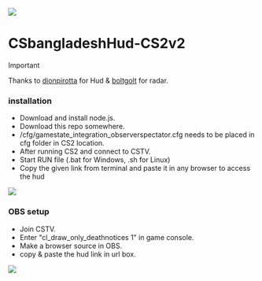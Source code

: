 ![](https://i.postimg.cc/FsfLgg9V/Screenshot-2024-11-22-13-27-35.png)

# CSbangladeshHud-CS2v2
> [!IMPORTANT]
> Thanks to [dionpirotta](https://github.com/dionpirotta/Custom-CSGO-HUD#examples) for Hud & [boltgolt](https://github.com/boltgolt/boltobserv?tab=readme-ov-file) for radar.

### installation
- Download and install node.js.
- Download this repo somewhere.
- /cfg/gamestate_integration_observerspectator.cfg needs to be placed in cfg folder in CS2 location.
- After running CS2 and connect to CSTV.
- Start RUN file (.bat for Windows, .sh for Linux)
- Copy the given link from terminal and paste it in any browser to access the hud

![](https://i.postimg.cc/G2SV64wK/image-2023-10-16-190538812.png)

### OBS setup 
- Join CSTV.
- Enter "cl_draw_only_deathnotices 1" in game console.
- Make a browser source in OBS.
- copy & paste the hud link in url box.

 ![](https://i.postimg.cc/DfL9L646/image-2023-10-17-105054631.png)

